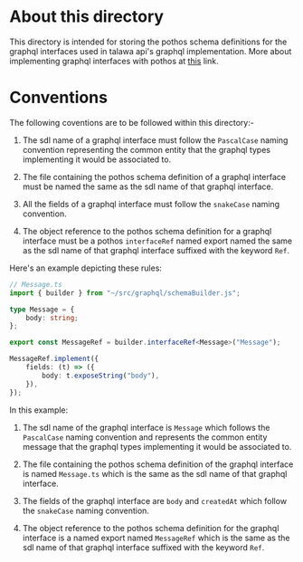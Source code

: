 # About this directory

This directory is intended for storing the pothos schema definitions for the graphql interfaces used in talawa api's graphql implementation. More about implementing graphql interfaces with pothos at [this](https://pothos-graphql.dev/docs/guide/interfaces) link.

# Conventions

The following coventions are to be followed within this directory:-

1. The sdl name of a graphql interface must follow the `PascalCase` naming convention representing the common entity that the graphql types implementing it would be associated to.

2. The file containing the pothos schema definition of a graphql interface must be named the same as the sdl name of that graphql interface.

3. All the fields of a graphql interface must follow the `snakeCase` naming convention.

4. The object reference to the pothos schema definition for a graphql interface must be a pothos `interfaceRef` named export named the same as the sdl name of that graphql interface suffixed with the keyword `Ref`.

Here's an example depicting these rules: 

```typescript
// Message.ts
import { builder } from "~/src/graphql/schemaBuilder.js";

type Message = {
	body: string;
};

export const MessageRef = builder.interfaceRef<Message>("Message");

MessageRef.implement({
	fields: (t) => ({
		body: t.exposeString("body"),
	}),
});
```
In this example: 

1. The sdl name of the graphql interface is `Message` which follows the `PascalCase` naming convention and represents the common entity message that the graphql types implementing it would be associated to.

2. The file containing the pothos schema definition of the graphql interface is named `Message.ts` which is the same as the sdl name of that graphql interface.

3. The fields of the graphql interface are `body` and `createdAt` which follow the `snakeCase` naming convention.

4. The object reference to the pothos schema definition for the graphql interface is a named export named `MessageRef` which is the same as the sdl name of that graphql interface suffixed with the keyword `Ref`.
